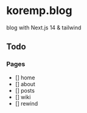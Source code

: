 # koremp.blog

blog with Next.js 14 & tailwind

## Todo

### Pages
- [] home
- [] about
- [] posts
- [] wiki
- [] rewind